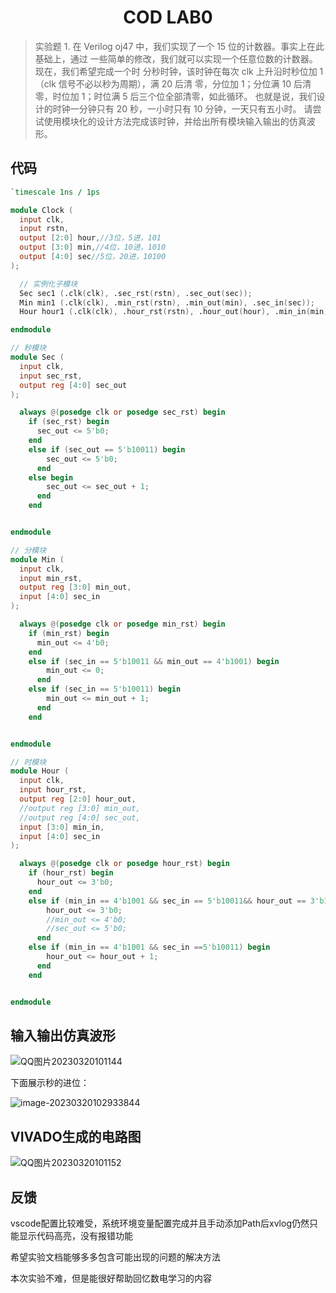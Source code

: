 <h1 align = "center">COD LAB0</h1>



> 实验题 1. 在 Verilog oj47 中，我们实现了一个 15 位的计数器。事实上在此基础上，通过 一些简单的修改，我们就可以实现一个任意位数的计数器。现在，我们希望完成一个时 分秒时钟，该时钟在每次 clk 上升沿时秒位加 1（clk 信号不必以秒为周期），满 20 后清 零，分位加 1；分位满 10 后清零，时位加 1；时位满 5 后三个位全部清零，如此循环。 也就是说，我们设计的时钟一分钟只有 20 秒，一小时只有 10 分钟，一天只有五小时。 请尝试使用模块化的设计方法完成该时钟，并给出所有模块输入输出的仿真波形。

## 代码

```verilog
`timescale 1ns / 1ps

module Clock (
  input clk,
  input rstn,
  output [2:0] hour,//3位，5进，101
  output [3:0] min,//4位，10进，1010
  output [4:0] sec//5位，20进，10100
);

  // 实例化子模块
  Sec sec1 (.clk(clk), .sec_rst(rstn), .sec_out(sec));
  Min min1 (.clk(clk), .min_rst(rstn), .min_out(min), .sec_in(sec));
  Hour hour1 (.clk(clk), .hour_rst(rstn), .hour_out(hour), .min_in(min), .sec_in(sec));

endmodule

// 秒模块
module Sec (
  input clk,
  input sec_rst,
  output reg [4:0] sec_out
);

  always @(posedge clk or posedge sec_rst) begin
    if (sec_rst) begin
      sec_out <= 5'b0;
    end 
    else if (sec_out == 5'b10011) begin
        sec_out <= 5'b0;
      end 
    else begin
        sec_out <= sec_out + 1;
      end
    end


endmodule

// 分模块
module Min (
  input clk,
  input min_rst,
  output reg [3:0] min_out,
  input [4:0] sec_in
);

  always @(posedge clk or posedge min_rst) begin
    if (min_rst) begin
      min_out <= 4'b0;
    end 
    else if (sec_in == 5'b10011 && min_out == 4'b1001) begin
        min_out <= 0;
      end 
    else if (sec_in == 5'b10011) begin
        min_out <= min_out + 1;
      end
    end


endmodule

// 时模块
module Hour (
  input clk,
  input hour_rst,
  output reg [2:0] hour_out,
  //output reg [3:0] min_out,
  //output reg [4:0] sec_out,
  input [3:0] min_in,
  input [4:0] sec_in
);

  always @(posedge clk or posedge hour_rst) begin
    if (hour_rst) begin
      hour_out <= 3'b0;
    end 
    else if (min_in == 4'b1001 && sec_in == 5'b10011&& hour_out == 3'b100) begin
        hour_out <= 3'b0;
        //min_out <= 4'b0;
        //sec_out <= 5'b0;
      end 
    else if (min_in == 4'b1001 && sec_in ==5'b10011) begin
        hour_out <= hour_out + 1;
      end
    end


endmodule

```



## 输入输出仿真波形

![QQ图片20230320101144](C:\Users\Nutrition\Desktop\QQ图片20230320101144.jpg)

下面展示秒的进位：

<img src="C:\Users\Nutrition\AppData\Roaming\Typora\typora-user-images\image-20230320102933844.png" alt="image-20230320102933844" style="zoom: 100%;" />

## VIVADO生成的电路图

![QQ图片20230320101152](C:\Users\Nutrition\Desktop\QQ图片20230320101152.png)



## 反馈

vscode配置比较难受，系统环境变量配置完成并且手动添加Path后xvlog仍然只能显示代码高亮，没有报错功能

希望实验文档能够多多包含可能出现的问题的解决方法

本次实验不难，但是能很好帮助回忆数电学习的内容